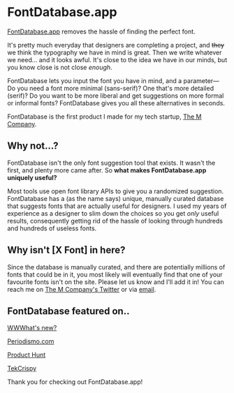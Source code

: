 # FontDatabase.app
[FontDatabase.app](https://fontdatabase.app) removes the hassle of finding the perfect font.


It's pretty much everyday that designers are completing a project, and ~~they~~ we think the typography we have in mind is great. Then we write whatever we need... and it looks awful. It's close to the idea we have in our minds, but you know close is not close *enough*.


FontDatabase lets you input the font you have in mind, and a parameter— Do you need a font more minimal (sans-serif)? One that's more detailed (serif)? Do you want to be more liberal and get suggestions on more formal or informal fonts? FontDatabase gives you all these alternatives in seconds.


FontDatabase is the first product I made for my tech startup, [The M Company](https://TheMComp.com).

## Why not...?
FontDatabase isn't the only font suggestion tool that exists. It wasn't the first, and plenty more came after. So **what makes FontDatabase.app uniquely useful?**

Most tools use open font library APIs to give you a randomized suggestion. FontDatabase has a (as the name says) unique, manually curated database that suggests fonts that are actually useful for designers. I used my years of experience as a designer to slim down the choices so you get *only* useful results, consequently getting rid of the hassle of looking through hundreds and hundreds of useless fonts. 


## Why isn't [X Font] in here?
Since the database is manually curated, and there are potentially millions of fonts that could be in it, you most likely will eventually find that one of your favourite fonts isn't on the site. Please let us know and I'll add it in! You can reach me on [The M Company's Twitter](https://www.twitter.com/TheMComp) or via [email](mailto:contactthemcompany@gmail.com).

## FontDatabase featured on..
[WWWhat's new?](https://wwwhatsnew.com/2018/07/15/fontdatabase-una-web-para-encontrar-fuentes-partiendo-de-una-fuente-concreta/)

[Periodismo.com](https://www.periodismo.com/2018/08/15/como-encontrar-tipografias-a-partir-de-una-que-ya-conocemos/)

[Product Hunt](https://www.producthunt.com/posts/fontdatabase)

[TekCrispy](https://www.tekcrispy.com/2018/07/16/fontdatabase/)


Thank you for checking out FontDatabase.app!
